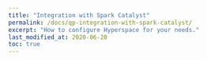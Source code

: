 ```yaml
---
title: "Integration with Spark Catalyst"
permalink: /docs/qp-integration-with-spark-catalyst/
excerpt: "How to configure Hyperspace for your needs."
last_modified_at: 2020-06-20
toc: true
---
```



